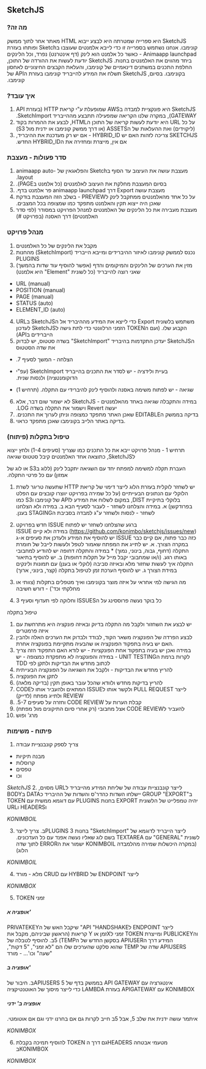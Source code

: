 

## SketchJS

### &#x202b;מה זה?
&#x202b;SketchJS היא ספרייה שמטרתה היא לבצע ייבוא HTML מאתר אחר לתוך ממשק קונימבו.
אנחנו נשתמש בספרייה זו כדי לייבא אלמנטים שעוצבו בSketch ופותחו בעזרת Animaapp launchpad - כאשר כל אלמנט הוא לינק (דף אינטרנט) נפרד, וכל הלינקים ביחד מהווים את האלמנטים בחנות.
SketchJS יודעת לעשות את ההורדה של התוכן, החלפת התכנים במשתנים דינאמיים של קונימבו, והעלאת הקבצים החיצוניים לאחסון בקונימבו. בסיום, SketchJS תשלח את המידע להייבריד קונימבו בעזרת הAPI של קונימבו.

### &#x202b;איך עובד?
1. &#x202b;SketchJS היא פונקציית למבדה בAWS שמופעלת ע"י קריאת HTTP (בעזרת API GATEWAY), במקרה שלנו הקריאה שמפעילה תתבצע מההייבריד SketchImport.
2. על כל&#x202b; URL היא יודעת לעשות קריאה של התוכן הHTML, לבצע את ההמרות בקוד (ליקוידים) ואת ההעלאות של הASSETS (או דרך ממשק קונימבו או ידנית מול S3)
3. &#x202b;SKETCHJS צריכה לזהות האם יש HYBRID_ID - אם יש רק מעדכנת את ההיבריד, אם אין, מייצרת ומחזירה את הHYBRID_ID החדש.


### סדר פעולות - מעצבת
1.  &#x202b;מעצבת עושה את העיצוב עד הסוף בSketch והפלאגאין של animaapp auto-layout.
2. ב&#x202b;סיום המעצבת מחלקת את העיצוב לאלמנטים (כל אלמנט בPAGE).
3. &#x202b;מעצבת עושה Export דרך animaapp launchpad פר אלמנט בדף.
4. &#x202b;על כל אחד מהאלמנטים ממתקבל לינק לPREVIEW - בשלב הזה המעצבת בודקת שאכן היה ייצוא תקין והאלמנט מתפקד כמו שמצופה בכל המצבים.
5. &#x202b;מעצבת מעבירה את כל הלינקים של האלמנטים למנהל הפרויקט במסודר (לפי סדר האלמנטים) דרך האסנה (בפרויקט #)

### מנהל פרויקט
1. מקבל את הלינקים של כל האלמנטים
2. נ&#x202b;כנס לממשק קונימבו לאיזור ההיברידים ומייבא הייבריד (SketchImport) מהחנות PLUGINS 
3. &#x202b;מזין את הערכים של הלינקים והמיקומים והדף (אפשר להוסיף עוד שדות בהמשך) שאני רוצה להייבריד (כל לשונית "Element" היא אלמנט)
  * URL (manual)
  * POSITION (manual)
  * PAGE (manual)
  * STATUS (auto)
  * ELEMENT_ID (auto)
4. מ&#x202b;שתמש בלשונית Export כדי  לייצא את המידע מההיבריד אל הSketchJS בURL הקבוע שלו. (ועם הTOKEN הזמני הרלוונטי כדי לתת גישה לSketchJS לעדכון הייברידים בAPI)
5. ה&#x202b;SketchJS יעדכן התקדמות בהיבריד "SketchImport" בשדה סטטוס, יש לבדוק את שדה הסטטוס

  * &#x202b;הצלחה  - המשך לסעיף 7.

  * &#x202b;בעיית ולידציה - יש לסדר את התכנים בהייבריד SketchImport (עפ"י הדוקומנטציה) ולנסות שנית.

  * &#x202b;שגיאה - יש לפתוח משימה באסנה ולהוסיף לינק להיברידי עם התקלה. (תרחיש 1)

6. &#x202b;במידה והתקבלה שגיאה באחד מהאלמנטים - SketchJS לא ישמור שום דבר, אלא יעשה Revert וישמור את התקלה בשדה LOG.
7. &#x202b;בדיקה בממשק הEDITABLE שאכן האתר מתפקד כמצופה וניתן לערוך את התכנים.
8. בדיקה באתר הלייב בקונימבו שאכן מתפקד כראוי.


### &#x202b;טיפול בתקלות (פיתוח)

&#x202b;תרחיש 1 - מנהל פרויקט ייבא את כל התכנים כמו שצריך (סעיפים 1-4) ולחץ ייצוא לSketchJS, כתוצאה אחד האלמנטים קיבל סטטוס שגיאה

&#x202b;העברת תקלה למשימה למפתח
יחד עם השגיאה יתקבל לינק (ללוג בS3 או לוג של אמזון) עם כל פרטי התקלה.

1. &#x202b;יש לשחזר לוקלית בעזרת הלוג לייצר דימוי של קריאת HTTP שתעשה טריגר לשרת הלוקלי עם הנתונים הבעייתיים (על כל שמירה בפרויקט יווצרו קובצים עם הפלט בלוקלי בתיקיית DIST, במקום לשלוח את המידע לAPI של קונימבו וS3 כמו בפרודקשן)
א. במידה והצלחנו לשחזר - לעבור לסעיף הבא
ב. במידה ולא הצלחנו לשחזר - לנסות ולשחזר ע"ג למבדה בסביבת הSTAGING בענן.
2. &#x202b;ברגע שהצלחנו לשחזר יש לפתוח ISSUE חדש בפרויקט (https://github.com/konimbo/sketchjs/issues/new) במידה ולא קיים ISSUE כזה כבר פתוח, אם קיים כבר ISSUE יש להוסיף את המידע ולעדכן את סעיפים א-ג במקרה הצורך.
א. יש לתייג את המפתח שאמור לטפל ולעשות לייבל של חומרת התקלה (דחוף, גבוה, בינוני, נמוך) * במידה והתקלה דחופה יש להודיע למחבובי באותו רגע. (ו/או שמחבובי יקבל מייל על תקלות דחופות)
ב. יש להוסיף בתיאור התקלה איך לעשות שחזור מלא ובאיזה סביבה (לוקלי או בענן) עם תמונות ולינקים במידת הצורך
ג. יש להוסיף הערכת זמן לטיפול בתקלה (קצר, בינוני, ארוך)

3. &#x202b;מה הגישה למי אחראי על איזה מוצר בקונימבו ואיך מטפלים בתקלות (צוותי או מחלקתי וכד') - דורש חשיבה

4. כ&#x202b;ל בוקר נעשה פרוססינג על הISSUES  וחלוקה לפי תעדוף וסעיף 3


טיפול בתקלה 
1. יש לבצע את השחזור ולקבל מה התקלה בדיוק ובאיזה פונקציה היא מתרחשת עם איזה פרמטרים
2. לבצע הפרדה של הפונקציה משאר הקוד, לבודד ולבדוק את הערכים האלה ולהבין האם יש בעיה בתפקוד הפונקציה או שהבעיה מתקיימת בפונקציה אחרת.
3. &#x202b;במידה ואכן יש בעיה בתפקוד אחת הפונקציות - יש לודא האם התפקוד הזה צריך לקרות ברמת הUNIT TESTING - במידה והפונקציה לא מתפקדת כמצופה - יש לכתוב מחדש את הבדיקות ולתקן לפי TDD
4. להריץ מחדש את הבדיקות - ולקבל את השגיאה על הפונקציה הבעייתית
5. לתקן את הפונקציה
6. להריץ בדיקות מחדש ולוודא שהכל עובר באופן תקין (בדיקה מלאה)
7. &#x202b;לייצר PULL REQUEST ולקשר אותו לISSUE המתאים ולהעביר אותו לCODE REVIEW ולתייג מפתח (לדייק)
8. &#x202b;קבלת הערות על CODE REVIEW וחזרה על סעיפים 5-7.
9. &#x202b;להעביר לCODE REVIEW אצל מחבובי (רק אחרי סיום התיקונים מול מפתח)
10. מרג' ופוש



### פיתוח - משימות
1. צריך לספק קונבנציית עבודה
  * מבנה תיקיות
  * קרוסלות
  * טפסים
  * וכו

  *SketchJS*
2. &#x202b;לייצר קונבנציית עבודה של שליחת המידע מהייבריד לURL מסוים, ב"GROUP "EXPORT יישלחו השדות כהדר'ס והשדות של ההיבריד כDATA בBODY
יהיה טמפלייט של הלשונית EXPORT בחנות PLUGINS עם דוגמא ממשית עם TOKEN וHEADERS וURL

  *KONIMBOIL*

3. ל&#x202b;ייצר הייבריד לדוגמא של "SketchImport" בחנות PLUGINS
3ב. צריך לייצר לשונית "GENERAL" עם TEXTAREA בשם לוג שאליו נעשה אפנד עם כל העדכונים. (במקרה היכשלות שמירה מהלמבדה KONIMBOIL ישמור את הERROR לתוך שדה הלוג)

  *KONIMBOIL*

4. &#x202b;לייצר ENDPOINT של HYBRID עם CRUD מלא - מורד

  *KONIMBOX*

5. TOKEN זמני
##### אופציה א'
&#x202b;לייצר ENDPOINT לAPI "HANDSHAKE" שיקבל האש של הPRIVATEKEY והPUBLICKEY ומייצרת TOKEN זמני לXזמן או Y קריאות (הראשון שביניהם, מקבל את המידע דרך הAPIUSER בסקשן החדש של הTEMP)
5ב. להוסיף לטבלה של APIUSERS שדה של TEMP שהוא סלקט שהערכים שלו הם "לא זמני", "5 דקות", "שעה" וכו'... - מורד
##### אופציה ב'
&#x202b;אינטגרציה עם API GATEWAY בממשק בדף של APIUSERS
5ב. חיבור של KONIMBOX עם APIGATEWAY בעזרת LAMBDA כדי לייצר מיסוך של האוטנטיקציה
##### אופציה ב' ידני
&#x202b;איתמר עושה ידנית את שלב 5, אבל 5ב חייב לקרות גם אם בחרנו ידני וגם אם אוטומטי.

  *KONIMBOX*

6. להוסיף תמיכה בקבלת TOKEN גם דרך הHEADERS מטעמי אבטחה בKONIMBOX

  *KONIMBOX*
